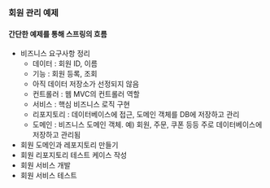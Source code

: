 ### 회원 관리 예제

#### 간단한 예제를 통해 스프링의 흐름 

+ 비즈니스 요구사항 정리
  + 데이터 : 회원 ID, 이름
  + 기능 : 회원 등록, 조회
  + 아직 데이터 저장소가 선정되지 않음
  + 컨트롤러 : 웹 MVC의 컨트롤러 역할
  + 서비스 : 핵심 비즈니스 로직 구현
  + 리포지토리 : 데이터베이스에 접근, 도메인 객체를 DB에 저장하고 관리
  + 도메인 : 비즈니스 도메인 객체. 예) 회원, 주문, 쿠폰 등등 주로 데이터베이스에 저장하고 관리됨
+ 회원 도메인과 레포지토리 만들기
+ 회원 리포지토리 테스트 케이스 작성
+ 회원 서비스 개발
+ 회원 서비스 테스트

